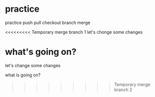 # practice
practice push pull checkout branch merge

<<<<<<<<< Temporary merge branch 1
let's chonge some changes

what's going on?
=========
let's change some changes

what is going on?
>>>>>>>>> Temporary merge branch 2
